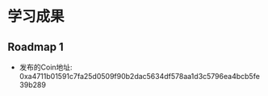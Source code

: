 # 学习成果

## Roadmap 1
- 发布的Coin地址: 0xa4711b01591c7fa25d0509f90b2dac5634df578aa1d3c5796ea4bcb5fe39b289
